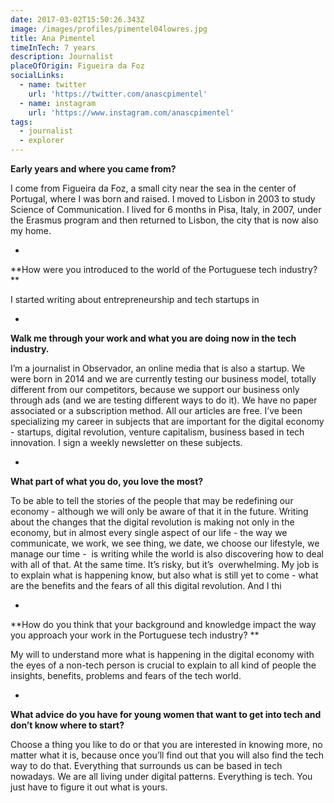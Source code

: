 ```yaml
---
date: 2017-03-02T15:50:26.343Z
image: /images/profiles/pimentel04lowres.jpg
title: Ana Pimentel
timeInTech: 7 years
description: Journalist
placeOfOrigin: Figueira da Foz
socialLinks:
  - name: twitter
    url: 'https://twitter.com/anascpimentel'
  - name: instagram
    url: 'https://www.instagram.com/anascpimentel'
tags:
  - journalist
  - explorer
---
```


**Early years and where you came from?**

I come from Figueira da Foz, a small city near the sea in the center of Portugal, where I was born and raised. I moved to Lisbon in 2003 to study Science of Communication. I lived for 6 months in Pisa, Italy, in 2007, under the Erasmus program and then returned to Lisbon, the city that is now also my home.

-

**How were you introduced to the world of the Portuguese tech industry? **

I started writing about entrepreneurship and tech startups in

-

**Walk me through your work and what you are doing now in the tech industry.**

I’m a journalist in Observador, an online media that is also a startup. We were born in 2014 and we are currently testing our business model, totally different from our competitors, because we support our business only through ads (and we are testing different ways to do it). We have no paper associated or a subscription method. All our articles are free. I’ve been specializing my career in subjects that are important for the digital economy - startups, digital revolution, venture capitalism, business based in tech innovation. I sign a weekly newsletter on these subjects.

-

**What part of what you do, you love the most?**

To be able to tell the stories of the people that may be redefining our economy - although we will only be aware of that it in the future. Writing about the changes that the digital revolution is making not only in the economy, but in almost every single aspect of our life - the way we communicate, we work, we see thing, we date, we choose our lifestyle, we manage our time -  is writing while the world is also discovering how to deal with all of that. At the same time. It’s risky, but it’s  overwhelming. My job is to explain what is happening know, but also what is still yet to come - what are the benefits and the fears of all this digital revolution. And I thi

-

**How do you think that your background and knowledge impact the way you approach your work in the Portuguese tech industry? **

My will to understand more what is happening in the digital economy with the eyes of a non-tech person is crucial to explain to all kind of people the insights, benefits, problems and fears of the tech world.

-

**What advice do you have for young women that want to get into tech and don’t know where to start?**

Choose a thing you like to do or that you are interested in knowing more, no matter what it is, because once you’ll find out that you will also find the tech way to do that. Everything that surrounds us can be based in tech nowadays. We are all living under digital patterns. Everything is tech. You just have to figure it out what is yours.